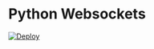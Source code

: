 # Python Websockets

[![Deploy](https://www.herokucdn.com/deploy/button.svg)](https://heroku.com/deploy)